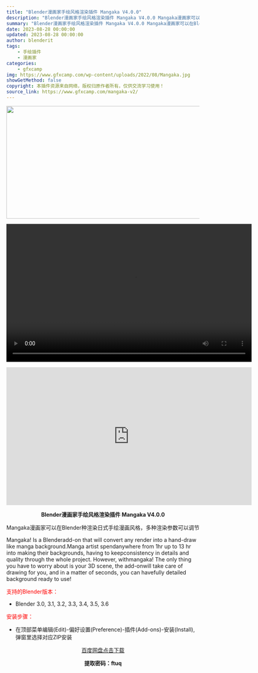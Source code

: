 ```yaml
---
title: "Blender漫画家手绘风格渲染插件 Mangaka V4.0.0"
description: "Blender漫画家手绘风格渲染插件 Mangaka V4.0.0 Mangaka漫画家可以在Blender种渲染日式手绘漫画风格，多种渲染参数可以调节 Mangaka! Is a Blenderad..."
summary: "Blender漫画家手绘风格渲染插件 Mangaka V4.0.0 Mangaka漫画家可以在Blender种渲染日式手绘漫画风格，多种渲染参数可以调节 Mangaka! Is a Blenderad..."
date: 2023-08-28 00:00:00
updated: 2023-08-28 00:00:00
author: blenderit
tags: 
    - 手绘插件
    - 漫画家
categories:
    - gfxcamp
img: https://www.gfxcamp.com/wp-content/uploads/2022/08/Mangaka.jpg
showGetMethod: false
copyright: 本插件资源来自网络，版权归原作者所有，仅供交流学习使用！
source_link: https://www.gfxcamp.com/mangaka-v2/
---
```

<div><p><img decoding="async" class="aligncenter size-full wp-image-105827" src="https://www.gfxcamp.com/wp-content/uploads/2022/08/Mangaka.jpg" data-src="https://www.gfxcamp.com/wp-content/uploads/2022/08/Mangaka.jpg" alt="" width="590" height="294" data-srcset="https://www.gfxcamp.com/wp-content/uploads/2022/08/Mangaka.jpg 590w, https://www.gfxcamp.com/wp-content/uploads/2022/08/Mangaka-150x75.jpg 150w" data-sizes="(max-width: 590px) 100vw, 590px"><br>
</p><center><div style="width: 640px;" class="wp-video"><!--[if lt IE 9]><script>document.createElement('video');</script><![endif]-->
<video class="wp-video-shortcode" id="video-105826-1" width="640" height="360" preload="true" controls="controls"><source type="video/mp4" src="http://cloud.video.taobao.com/play/u/null/p/1/e/6/t/1/425597351683.mp4?_=1"></source><a href="http://cloud.video.taobao.com/play/u/null/p/1/e/6/t/1/425597351683.mp4">http://cloud.video.taobao.com/play/u/null/p/1/e/6/t/1/425597351683.mp4</a></video></div></center><p style="text-align: center;"><iframe loading="lazy" src="https://player.youku.com/embed/XNjAwOTA5NjIxMg==" width="640" height="360" frameborder="0" allowfullscreen="allowfullscreen" data-mce-fragment="1"></iframe></p><p style="text-align: center;"><strong>Blender漫画家手绘风格渲染插件 Mangaka V4.0.0</strong></p><p>Mangaka漫画家可以在Blender种渲染日式手绘漫画风格，多种渲染参数可以调节</p><p style="font-weight: 400;">Mangaka! Is a Blenderadd-on that will convert any render into a hand-draw like manga background.Manga artist spendanywhere from 1hr up to 13 hr into making their backgrounds, having to keepconsistency in details and quality through the whole project. However, withmangaka! The only thing you have to worry about is your 3D scene, the add-onwill take care of drawing for you, and in a matter of seconds, you can havefully detailed background ready to use!</p><p style="text-align: left;"><span style="color: #ff0000;">支持的Blender版本：</span></p><ul>
<li style="text-align: left;">Blender 3.0, 3.1, 3.2, 3.3, 3.4, 3.5, 3.6</li>
</ul><p style="text-align: left;"><span style="color: #ff0000;">安装步骤：</span></p><ul>
<li>在顶部菜单编辑(Edit)-偏好设置(Preference)-插件(Add-ons)-安装(Install),弹窗里选择对应ZIP安装</li>
</ul><p style="text-align: center;"><a class="maxbutton-3 maxbutton maxbutton-baidu" target="_blank" rel="noopener" href="https://pan.baidu.com/s/1YReJ2CcMb3EPkXZ2OzRN4g?pwd=ftuq"><span class="mb-text">百度网盘点击下载</span></a></p><p style="text-align: center;"><strong>提取密码：ftuq</strong></p></div>